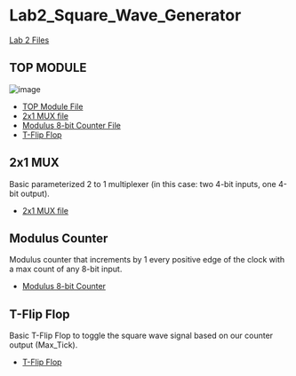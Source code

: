# Lab2_Square_Wave_Generator

[Lab 2 Files](https://github.com/Fall-2023-Classes/lab-2-square-wave-generator/tree/main/Lab2Files)

## TOP MODULE
![image](https://github.com/Fall-2023-Classes/lab-2-square-wave-generator/assets/47878471/79b2eb9c-759e-43ed-8e19-badd923aa0d9)
  - [TOP Module File](https://github.com/Fall-2023-Classes/lab-2-square-wave-generator/blob/main/Lab2Files/DesignFiles/t_ff.sv)
  - [2x1 MUX file](https://github.com/Fall-2023-Classes/lab-2-square-wave-generator/blob/main/Lab2Files/DesignFiles/mux_2x1.sv)
  - [Modulus 8-bit Counter File](https://github.com/Fall-2023-Classes/lab-2-square-wave-generator/blob/main/Lab2Files/DesignFiles/modulus_counter.sv)
  - [T-Flip Flop](https://github.com/Fall-2023-Classes/lab-2-square-wave-generator/blob/main/Lab2Files/DesignFiles/t_ff.sv)

    
## 2x1 MUX
Basic parameterized 2 to 1 multiplexer (in this case: two 4-bit inputs, one 4-bit output).
  - [2x1 MUX file](https://github.com/Fall-2023-Classes/lab-2-square-wave-generator/blob/main/Lab2Files/DesignFiles/mux_2x1.sv)

## Modulus Counter
Modulus counter that increments by 1 every positive edge of the clock with a max count of any 8-bit input.
  - [Modulus 8-bit Counter](https://github.com/Fall-2023-Classes/lab-2-square-wave-generator/blob/main/Lab2Files/DesignFiles/modulus_counter.sv)
    
## T-Flip Flop
Basic T-Flip Flop to toggle the square wave signal based on our counter output (Max_Tick).
  - [T-Flip Flop](https://github.com/Fall-2023-Classes/lab-2-square-wave-generator/blob/main/Lab2Files/DesignFiles/t_ff.sv)

